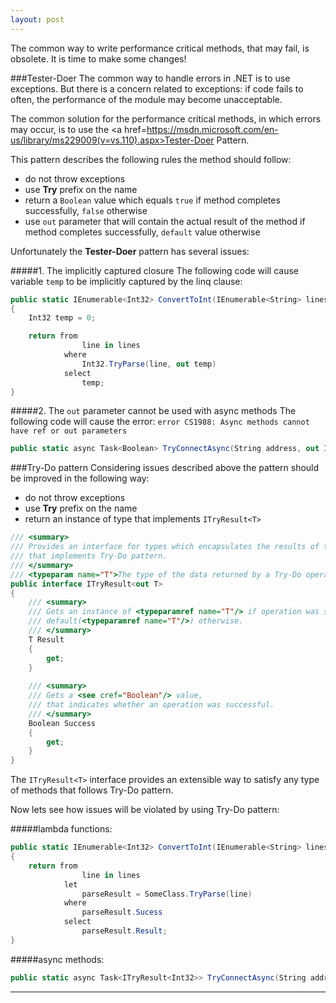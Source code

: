 ```yaml
---
layout: post
---
```


The common way to write performance critical methods, that may fail, is obsolete.
It is time to make some changes!

###Tester-Doer
The common way to handle errors in .NET is to use exceptions.
But there is a concern related to exceptions: if code fails to often, the performance of the module may become unacceptable.

The common solution for the performance critical methods, in which errors may occur, is to use the <a href=https://msdn.microsoft.com/en-us/library/ms229009(v=vs.110).aspx>Tester-Doer Pattern</a>.

This pattern describes the following rules the method should follow:

* do not throw exceptions
* use **Try** prefix on the name
* return a `Boolean` value which equals `true` if method completes successfully, `false` otherwise
* use `out` parameter that will contain the actual result of the method if method completes successfully, `default` value otherwise

Unfortunately the **Tester-Doer** pattern has several issues:

#####1. The implicitly captured closure
The following code will cause variable `temp` to be implicitly captured by the linq clause:

```C#
public static IEnumerable<Int32> ConvertToInt(IEnumerable<String> lines)
{
	Int32 temp = 0;

	return from
				line in lines
			where
				Int32.TryParse(line, out temp)
			select
				temp;
}
```

#####2. The `out` parameter cannot be used with async methods
The following code will cause the error: `error CS1988: Async methods cannot have ref or out parameters`

```C#
public static async Task<Boolean> TryConnectAsync(String address, out Int32 result)
```

###Try-Do pattern
Considering issues described above the pattern should be improved in the following way:

* do not throw exceptions
* use **Try** prefix on the name
* return an instance of type that implements `ITryResult<T>`

```C#
/// <summary>
/// Provides an interface for types which encapsulates the results of the methods,
/// that implements Try-Do pattern.
/// </summary>
/// <typeparam name="T">The type of the data returned by a Try-Do operation.</typeparam>
public interface ITryResult<out T>
{
	/// <summary>
	/// Gets an instance of <typeparamref name="T"/> if operation was successful,
	/// default(<typeparamref name="T"/>) otherwise.
	/// </summary>
	T Result
	{
		get;
	}
	
	/// <summary>
	/// Gets a <see cref="Boolean"/> value,
	/// that indicates whether an operation was successful.
	/// </summary>
	Boolean Success
	{
		get;
	}
}
```

The `ITryResult<T>` interface provides an extensible way to satisfy any type of methods that follows Try-Do pattern.

Now lets see how issues will be violated by using Try-Do pattern:

#####lambda functions:

```C#
public static IEnumerable<Int32> ConvertToInt(IEnumerable<String> lines)
{
	return from
				line in lines
			let
            	parseResult = SomeClass.TryParse(line)
			where
            	parseResult.Sucess
			select
				parseResult.Result;
}
```

#####async methods:

```C#
public static async Task<ITryResult<Int32>> TryConnectAsync(String address)
```

----
